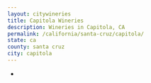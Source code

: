 ```yaml
---
layout: citywineries
title: Capitola Wineries
description: Wineries in Capitola, CA
permalink: /california/santa-cruz/capitola/
state: ca
county: santa cruz
city: capitola
---
```

-

